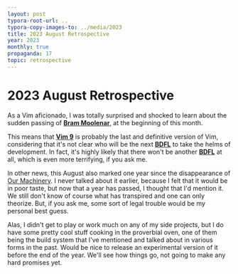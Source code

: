 ```yaml
---
layout: post
typora-root-url: ..
typora-copy-images-to: ../media/2023
title: 2023 August Retrospective
year: 2023
monthly: true
propaganda: 17
topic: retrospective
---
```


2023 August Retrospective
=========================

As a Vim aficionado, I was totally surprised and shocked to learn about the sudden passing of [**Bram Moolenar**][bram], at the beginning of this month.

This means that [**Vim 9**][vim9] is probably the last and definitive version of Vim, considering that it's not clear who will be the next [**BDFL**][bdfl] to take the helms of development. In fact, it's highly likely that there won't be another [**BDFL**][bdfl] at all, which is even more terrifying, if you ask me.

In other news, this August also marked one year since the disappearance of [Our Machinery][ourmachinery]. I never talked about it earlier, because I felt that it would be in poor taste, but now that a year has passed, I thought that I'd mention it. We still don't know of course what has transpired and one can only theorize. But, if you ask me, some sort of legal trouble would be my personal best guess.

Alas, I didn't get to play or work much on any of my side projects, but I do have some pretty cool stuff cooking in the proverbial oven, one of them being the build system that I've mentioned and talked about in various forms in the past. Would be nice to release an experimental version of it before the end of the year. We'll see how things go, not going to make any hard promises yet.

[bram]: https://en.wikipedia.org/wiki/Bram_Moolenaar
[bdfl]: https://en.wikipedia.org/wiki/Benevolent_dictator_for_life
[vim9]: https://www.vim.org/vim90.php
[ourmachinery]: https://www.gamesindustry.biz/our-machinery-scraps-game-engine-asks-developers-to-delete-source-code
